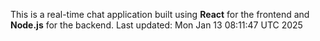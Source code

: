 This is a real-time chat application built using **React** for the frontend and **Node.js** for the backend.
Last updated: Mon Jan 13 08:11:47 UTC 2025
